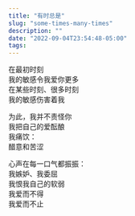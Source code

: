 ```yaml
---
title: "有时总是"
slug: "some-times-many-times"
description: ""
date: "2022-09-04T23:54:48-05:00"
tags: 
---
```

在最初时刻\
我的敏感令我爱你更多\
在某些时刻、很多时刻\
我的敏感伤害着我

为此，我并不责怪你\
我把自己的爱酝酿\
我痛饮：\
醋意和苦涩

心声在每一口气都振振：\
我嫉妒、我委屈\
我恨我自己的软弱\
我爱而不得\
我爱而不止
